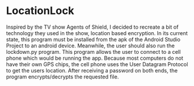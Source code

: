 # LocationLock

Inspired by the TV show Agents of Shield, I decided to recreate a bit of technology they used in the show, location based encryption.
In its current state, this program must be installed from the apk of the Android Studio Project to an android device. Meanwhile, the user should also run the lockdown.py program. This program allows the user to connect to a cell phone which would be running the app. Because most computers do not have their own GPS chips, the cell phone uses the User Datagram Protocol to get the users location. After receiving a password on both ends, the program encrypts/decrypts the requested file.

